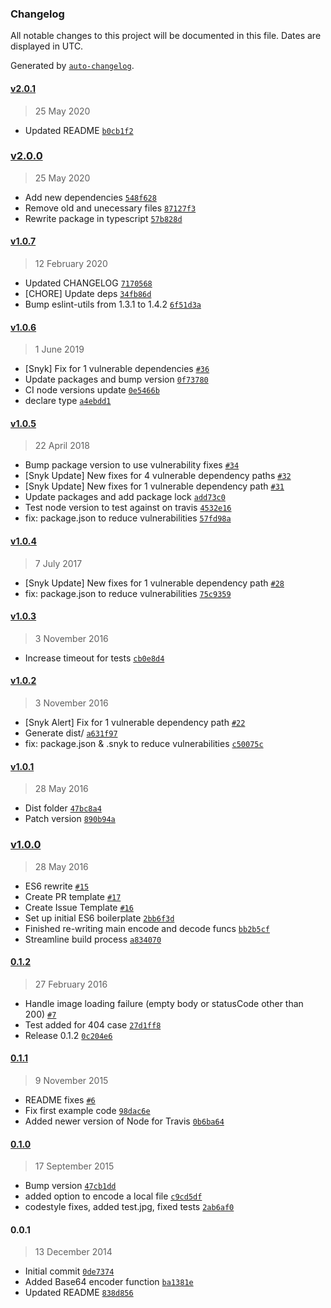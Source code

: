 ### Changelog

All notable changes to this project will be documented in this file. Dates are displayed in UTC.

Generated by [`auto-changelog`](https://github.com/CookPete/auto-changelog).

#### [v2.0.1](https://github.com/riyadhalnur/node-base64-image/compare/v2.0.0...v2.0.1)

> 25 May 2020

- Updated README [`b0cb1f2`](https://github.com/riyadhalnur/node-base64-image/commit/b0cb1f21a658ed8020dd8309caa5aa72b1633f5d)

### [v2.0.0](https://github.com/riyadhalnur/node-base64-image/compare/v1.0.7...v2.0.0)

> 25 May 2020

- Add new dependencies [`548f628`](https://github.com/riyadhalnur/node-base64-image/commit/548f6286e4f9502e9d0a7eaded04ca9399f84827)
- Remove old  and unecessary files [`87127f3`](https://github.com/riyadhalnur/node-base64-image/commit/87127f3cb68d6ae08a0b17ccf95cd59a4b7e8e70)
- Rewrite package in typescript [`57b828d`](https://github.com/riyadhalnur/node-base64-image/commit/57b828d2d08f7fb4e33c3428555650f00c605b01)

#### [v1.0.7](https://github.com/riyadhalnur/node-base64-image/compare/v1.0.6...v1.0.7)

> 12 February 2020

- Updated CHANGELOG [`7170568`](https://github.com/riyadhalnur/node-base64-image/commit/717056898f464c734bc3daec14c120d4e54e4d3e)
- [CHORE] Update deps [`34fb86d`](https://github.com/riyadhalnur/node-base64-image/commit/34fb86d5bc1129c43c8ca3df98a46994180f293f)
- Bump eslint-utils from 1.3.1 to 1.4.2 [`6f51d3a`](https://github.com/riyadhalnur/node-base64-image/commit/6f51d3a763c0106d53eb39f1162cec146b8c7617)

#### [v1.0.6](https://github.com/riyadhalnur/node-base64-image/compare/v1.0.5...v1.0.6)

> 1 June 2019

- [Snyk] Fix for 1 vulnerable dependencies [`#36`](https://github.com/riyadhalnur/node-base64-image/pull/36)
- Update packages and bump version [`0f73780`](https://github.com/riyadhalnur/node-base64-image/commit/0f73780f1e8cd7b0434c74b47b02196df61e842d)
- CI node versions update [`0e5466b`](https://github.com/riyadhalnur/node-base64-image/commit/0e5466b60b52b68b6ea1ea1940a43474adc1e8e3)
- declare type [`a4ebdd1`](https://github.com/riyadhalnur/node-base64-image/commit/a4ebdd13fb23c19838b63310ae6f57049eede6e9)

#### [v1.0.5](https://github.com/riyadhalnur/node-base64-image/compare/v1.0.4...v1.0.5)

> 22 April 2018

- Bump package version to use vulnerability fixes [`#34`](https://github.com/riyadhalnur/node-base64-image/pull/34)
- [Snyk Update] New fixes for 4 vulnerable dependency paths [`#32`](https://github.com/riyadhalnur/node-base64-image/pull/32)
- [Snyk Update] New fixes for 1 vulnerable dependency path [`#31`](https://github.com/riyadhalnur/node-base64-image/pull/31)
- Update packages and add package lock [`add73c0`](https://github.com/riyadhalnur/node-base64-image/commit/add73c07459f1096fd003a87a1509a4d4ba7f60b)
- Test node version to test against on travis [`4532e16`](https://github.com/riyadhalnur/node-base64-image/commit/4532e16c90e71227669255c493a15a98034dafac)
- fix: package.json to reduce vulnerabilities [`57fd98a`](https://github.com/riyadhalnur/node-base64-image/commit/57fd98a19dc6212b0a920c1e9dd3ccc83df7ad02)

#### [v1.0.4](https://github.com/riyadhalnur/node-base64-image/compare/v1.0.3...v1.0.4)

> 7 July 2017

- [Snyk Update] New fixes for 1 vulnerable dependency path [`#28`](https://github.com/riyadhalnur/node-base64-image/pull/28)
- fix: package.json to reduce vulnerabilities [`75c9359`](https://github.com/riyadhalnur/node-base64-image/commit/75c9359ee2f902ad2c609d5e4583d299b49c8a78)

#### [v1.0.3](https://github.com/riyadhalnur/node-base64-image/compare/v1.0.2...v1.0.3)

> 3 November 2016

- Increase timeout for tests [`cb0e8d4`](https://github.com/riyadhalnur/node-base64-image/commit/cb0e8d47ad0e2164e93f29241d7d81089d12882a)

#### [v1.0.2](https://github.com/riyadhalnur/node-base64-image/compare/v1.0.1...v1.0.2)

> 3 November 2016

- [Snyk Alert] Fix for 1 vulnerable dependency path [`#22`](https://github.com/riyadhalnur/node-base64-image/pull/22)
- Generate dist/ [`a631f97`](https://github.com/riyadhalnur/node-base64-image/commit/a631f9772656963a6bb4034f56f112798af85468)
- fix: package.json & .snyk to reduce vulnerabilities [`c50075c`](https://github.com/riyadhalnur/node-base64-image/commit/c50075cbbbd787d1df488cf5950d0f053d88b43a)

#### [v1.0.1](https://github.com/riyadhalnur/node-base64-image/compare/v1.0.0...v1.0.1)

> 28 May 2016

- Dist folder [`47bc8a4`](https://github.com/riyadhalnur/node-base64-image/commit/47bc8a4bb0511e3ee25436daab66dcc0a8f0f3cd)
- Patch version [`890b94a`](https://github.com/riyadhalnur/node-base64-image/commit/890b94a943ab66f8afeceeada05f1289599f2471)

### [v1.0.0](https://github.com/riyadhalnur/node-base64-image/compare/0.1.2...v1.0.0)

> 28 May 2016

- ES6 rewrite [`#15`](https://github.com/riyadhalnur/node-base64-image/pull/15)
- Create PR template [`#17`](https://github.com/riyadhalnur/node-base64-image/pull/17)
- Create Issue Template [`#16`](https://github.com/riyadhalnur/node-base64-image/pull/16)
- Set up initial ES6 boilerplate [`2bb6f3d`](https://github.com/riyadhalnur/node-base64-image/commit/2bb6f3dd6bee8bae7b173fb2cd2217a5010a8b3c)
- Finished re-writing main encode and decode funcs [`bb2b5cf`](https://github.com/riyadhalnur/node-base64-image/commit/bb2b5cf18b700049f386f01e5e224f030f054866)
- Streamline build process [`a834070`](https://github.com/riyadhalnur/node-base64-image/commit/a8340703348a7e154585ea6fcd90d252ee0858e3)

#### [0.1.2](https://github.com/riyadhalnur/node-base64-image/compare/0.1.1...0.1.2)

> 27 February 2016

- Handle image loading failure (empty body or statusCode other than 200) [`#7`](https://github.com/riyadhalnur/node-base64-image/pull/7)
- Test added for 404 case [`27d1ff8`](https://github.com/riyadhalnur/node-base64-image/commit/27d1ff82e38e854fb698e775067c6358ae9b46db)
- Release 0.1.2 [`0c204e6`](https://github.com/riyadhalnur/node-base64-image/commit/0c204e65686be9a9947d4da4aa1f31e968b10dcc)

#### [0.1.1](https://github.com/riyadhalnur/node-base64-image/compare/0.1.0...0.1.1)

> 9 November 2015

- README fixes [`#6`](https://github.com/riyadhalnur/node-base64-image/pull/6)
- Fix first example code [`98dac6e`](https://github.com/riyadhalnur/node-base64-image/commit/98dac6e711d25d3d571620d9481ad3163c78ca6e)
- Added newer version of Node for Travis [`0b6ba64`](https://github.com/riyadhalnur/node-base64-image/commit/0b6ba64f1b2047b8462cbb84fc2b46fe3418018e)

#### [0.1.0](https://github.com/riyadhalnur/node-base64-image/compare/0.0.1...0.1.0)

> 17 September 2015

- Bump version [`47cb1dd`](https://github.com/riyadhalnur/node-base64-image/commit/47cb1dd26b39bafc59722313c46da20e7611766b)
- added option to encode a local file [`c9cd5df`](https://github.com/riyadhalnur/node-base64-image/commit/c9cd5dfc84408dc2f2c7fdeecad444e8a872ebe2)
- codestyle fixes, added test.jpg, fixed tests [`2ab6af0`](https://github.com/riyadhalnur/node-base64-image/commit/2ab6af0c61d190f83a2cf9ef72e6f15496c071f6)

#### 0.0.1

> 13 December 2014

- Initial commit [`0de7374`](https://github.com/riyadhalnur/node-base64-image/commit/0de7374fb5bd9ad6846f039938ade3a9c5ea9d45)
- Added Base64 encoder function [`ba1381e`](https://github.com/riyadhalnur/node-base64-image/commit/ba1381e50b2579d9304fad6ff291c4136c966b09)
- Updated README [`838d856`](https://github.com/riyadhalnur/node-base64-image/commit/838d856f9cdafb0231954fb7d1b5312ff5e596c9)
